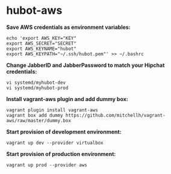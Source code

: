 # hubot-aws
**Save AWS credentials as environment variables:**
```
echo 'export AWS_KEY="KEY"
export AWS_SECRET="SECRET"
export AWS_KEYNAME="hubot"
export AWS_KEYPATH="~/.ssh/hubot.pem"' >> ~/.bashrc
```

**Change JabberID and JabberPassword to match your Hipchat credentials:**
```
vi systemd/myhubot-dev
vi systemd/myhubot-prod
```

**Install vagrant-aws plugin and add dummy box:**
```
vagrant plugin install vagrant-aws
vagrant box add dummy https://github.com/mitchellh/vagrant-aws/raw/master/dummy.box
```

**Start provision of development environment:**
```
vagrant up dev --provider virtualbox
```

**Start provision of production environment:**
```
vagrant up prod --provider aws
```
